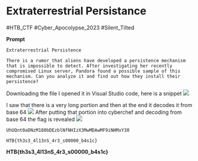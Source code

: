 # Extraterrestrial Persistance
#HTB_CTF #Cyber_Apocolypse_2023
#Silent_Tilted 

**Prompt**
```
Extraterrestrial Persistence

There is a rumor that aliens have developed a persistence mechanism that is impossible to detect. After investigating her recently compromised Linux server, Pandora found a possible sample of this mechanism. Can you analyze it and find out how they install their persistence?
```

Downloading the file I opened it in Visual Studio code, here is a snippet
**![](https://lh5.googleusercontent.com/jpaNSHp5VqDHZq637bDDKlTPGaE4MG1KUk76VggIPlM0LzC0pNwnf78lNC2f1vGG-efPU58Vc50jas4I2cS_eMhV6XPJ1ChUJwniBpiI90XGUhT48y8JomeXrh8f_Ot9yLIiWqsO6CWELICvIsWeqfg)**

I saw that there is a very long portion and then at the end it decodes it from base 64
**![](https://lh5.googleusercontent.com/3tMZ4apE0K2avImKUZgR92vfN9T2Nt21Q3k-p0nF7YcuoVeS8zDVTK3oWJcRHMA9o_CZ1WPpghze_M6bP8aOzI4wgiv1yJhXi7i7RT0Lk5L60wyIZMOTzMq_KCsRjp7Gdn5mFTLJ4RGDExPe1Fo9eGk)**
After putting that portion into cyberchef and decoding from base 64 the flag is revealed
**![](https://lh4.googleusercontent.com/UFnMyDFc8lcNVxZi4nuIoLIE6_f09YBHsDxANrA0gSf5johdjZD_76XFjGhwbPUS_JI9M2YbbwDZ4DCdKCYWiigkRPMSXKeD2h8BKSNsRwlABrvfXX6PYDXAcRMS1cq1HR_P8OGWE4CBDflSuRSnCjU)**

```
UhUQnt0aDNzM180bDEzblNfNHIzX3MwMDAwMF9iNHMxY30
```

```
HTB{th3s3_4l13nS_4r3_s00000_b4s1c}
```
**HTB{th3s3_4l13nS_4r3_s00000_b4s1c}**
